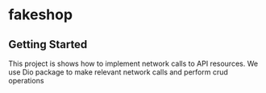 # fakeshop

## Getting Started

This project is shows how to implement network calls to API resources.
We use Dio package to make relevant network calls and perform crud operations


